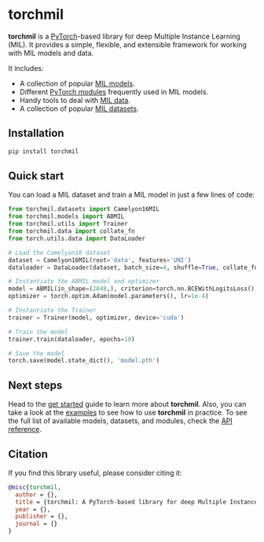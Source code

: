 # torchmil

**torchmil** is a [PyTorch](https://pytorch.org/)-based library for deep Multiple Instance Learning (MIL). 
It provides a simple, flexible, and extensible framework for working with MIL models and data. 

It includes:

- A collection of popular [MIL models](api/models/index.md). 
- Different [PyTorch modules](api/nn/index.md) frequently used in MIL models.
- Handy tools to deal with [MIL data](api/data/index.md).
- A collection of popular [MIL datasets](api/datasets/index.md).

## Installation

```bash
pip install torchmil
```

## Quick start

You can load a MIL dataset and train a MIL model in just a few lines of code:

```python
from torchmil.datasets import Camelyon16MIL
from torchmil.models import ABMIL
from torchmil.utils import Trainer
from torchmil.data import collate_fn
from torch.utils.data import DataLoader

# Load the Camelyon16 dataset
dataset = Camelyon16MIL(root='data', features='UNI')
dataloader = DataLoader(dataset, batch_size=4, shuffle=True, collate_fn=collate_fn)

# Instantiate the ABMIL model and optimizer
model = ABMIL(in_shape=(2048,), criterion=torch.nn.BCEWithLogitsLoss()) # each model has its own criterion
optimizer = torch.optim.Adam(model.parameters(), lr=1e-4)

# Instantiate the Trainer
trainer = Trainer(model, optimizer, device='cuda')

# Train the model
trainer.train(dataloader, epochs=10)

# Save the model
torch.save(model.state_dict(), 'model.pth')
```

## Next steps

Head to the [get started](getting_started.md) guide to learn more about **torchmil**.
Also, you can take a look at the [examples](examples/index.md) to see how to use **torchmil** in practice.
To see the full list of available models, datasets, and modules, check the [API reference](api/index.md).

## Citation

If you find this library useful, please consider citing it:

```bibtex
@misc{torchmil,
  author = {},
  title = {torchmil: A PyTorch-based library for deep Multiple Instance Learning},
  year = {},
  publisher = {},
  journal = {}
}
```

